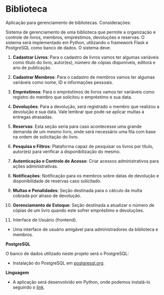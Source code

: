 # Biblioteca

Aplicação para gerenciamento de bibliotecas. Considerações:

Sistema de gerenciamento de uma biblioteca que permite a organização e controle de livros, membros, empréstimos, devoluções e reservas. O sistema será implementado em Python, utilizando o framework Flask e PostgreSQL como banco de dados. O sistema deve:

1. **Cadastrar Livros**:
    Para o cadastro de livros vamos ter algumas variáveis como título do livro, autor(es), número de cópias disponíveis, editora e ano de publicação.

2. **Cadastrar Membros**:
    Para o cadastro de membros vamos ter algumas variáveis como nome, ID e informações pessoais.
   
3. **Empréstimos**:
    Para o empréstimos de livros vamos ter variáveis como registro do membro que solicitou o empréstimo e sua data.

4. **Devoluções**:
    Para a devolução, será registrado o membro que realizou a devolução e sua data. Vale lembrar que pode-se aplicar multas à entregas atrasadas.

5. **Reservas**:
    Esta seção seria para caso acontecesse uma grande demanda de um mesmo livro, onde será necessário uma fila com base na ordem de solicitação do livro.

6. **Pesquisa e Filtros**:
    Plataforma capaz de pesquisar os livros por título, autor(es) para verificar a disponibilização do mesmo.

7. **Autenticação e Controle de Acesso**:
    Criar acessos administrativos para ações administrativas.

8. **Notificações**:
    Notificação para os membros sobre datas de devolução e disponibilidade de reservas caso solicitado.

9. **Multas e Penalidades**:
    Seção destinada para o cálculo da multa cobrada por atraso de devolução.

10. **Gerenciamento de Estoque**:
    Seção destinada a atualizar o número de cópias de um livro quando este sofrer empréstimo e devoluções.

11. Interface de Usuário (frontend).
   - Uma interface de usuário amigável para administradores da biblioteca e membros.

**PostgreSQL**

O banco de dados utilizado neste projeto será o PostgreSQL:

- Instalação do PostgreSQL em [postgresql.org](https://www.postgresql.org/).

**Linguagem**

- A aplicação será desenvolvido em Python, onde podemos instalá-lo seguindo o [link](https://python.org.br/instalacao-linux/).
